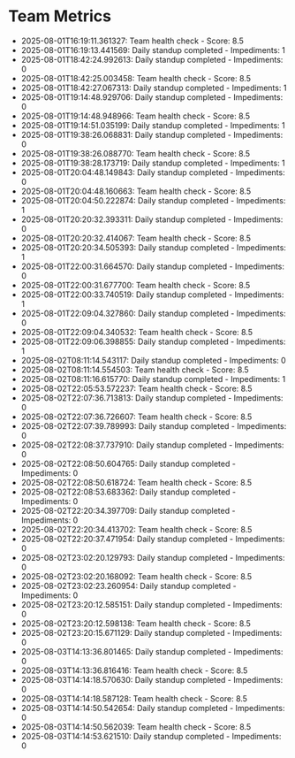 # Team Metrics

- 2025-08-01T16:19:11.361327: Team health check - Score: 8.5
- 2025-08-01T16:19:13.441569: Daily standup completed - Impediments: 1
- 2025-08-01T18:42:24.992613: Daily standup completed - Impediments: 0
- 2025-08-01T18:42:25.003458: Team health check - Score: 8.5
- 2025-08-01T18:42:27.067313: Daily standup completed - Impediments: 1
- 2025-08-01T19:14:48.929706: Daily standup completed - Impediments: 0
- 2025-08-01T19:14:48.948966: Team health check - Score: 8.5
- 2025-08-01T19:14:51.035199: Daily standup completed - Impediments: 1
- 2025-08-01T19:38:26.068831: Daily standup completed - Impediments: 0
- 2025-08-01T19:38:26.088770: Team health check - Score: 8.5
- 2025-08-01T19:38:28.173719: Daily standup completed - Impediments: 1
- 2025-08-01T20:04:48.149843: Daily standup completed - Impediments: 0
- 2025-08-01T20:04:48.160663: Team health check - Score: 8.5
- 2025-08-01T20:04:50.222874: Daily standup completed - Impediments: 1
- 2025-08-01T20:20:32.393311: Daily standup completed - Impediments: 0
- 2025-08-01T20:20:32.414067: Team health check - Score: 8.5
- 2025-08-01T20:20:34.505393: Daily standup completed - Impediments: 1
- 2025-08-01T22:00:31.664570: Daily standup completed - Impediments: 0
- 2025-08-01T22:00:31.677700: Team health check - Score: 8.5
- 2025-08-01T22:00:33.740519: Daily standup completed - Impediments: 1
- 2025-08-01T22:09:04.327860: Daily standup completed - Impediments: 0
- 2025-08-01T22:09:04.340532: Team health check - Score: 8.5
- 2025-08-01T22:09:06.398855: Daily standup completed - Impediments: 1
- 2025-08-02T08:11:14.543117: Daily standup completed - Impediments: 0
- 2025-08-02T08:11:14.554503: Team health check - Score: 8.5
- 2025-08-02T08:11:16.615770: Daily standup completed - Impediments: 1
- 2025-08-02T22:05:53.572237: Team health check - Score: 8.5
- 2025-08-02T22:07:36.713813: Daily standup completed - Impediments: 0
- 2025-08-02T22:07:36.726607: Team health check - Score: 8.5
- 2025-08-02T22:07:39.789993: Daily standup completed - Impediments: 0
- 2025-08-02T22:08:37.737910: Daily standup completed - Impediments: 0
- 2025-08-02T22:08:50.604765: Daily standup completed - Impediments: 0
- 2025-08-02T22:08:50.618724: Team health check - Score: 8.5
- 2025-08-02T22:08:53.683362: Daily standup completed - Impediments: 0
- 2025-08-02T22:20:34.397709: Daily standup completed - Impediments: 0
- 2025-08-02T22:20:34.413702: Team health check - Score: 8.5
- 2025-08-02T22:20:37.471954: Daily standup completed - Impediments: 0
- 2025-08-02T23:02:20.129793: Daily standup completed - Impediments: 0
- 2025-08-02T23:02:20.168092: Team health check - Score: 8.5
- 2025-08-02T23:02:23.260954: Daily standup completed - Impediments: 0
- 2025-08-02T23:20:12.585151: Daily standup completed - Impediments: 0
- 2025-08-02T23:20:12.598138: Team health check - Score: 8.5
- 2025-08-02T23:20:15.671129: Daily standup completed - Impediments: 0
- 2025-08-03T14:13:36.801465: Daily standup completed - Impediments: 0
- 2025-08-03T14:13:36.816416: Team health check - Score: 8.5
- 2025-08-03T14:14:18.570630: Daily standup completed - Impediments: 0
- 2025-08-03T14:14:18.587128: Team health check - Score: 8.5
- 2025-08-03T14:14:50.542654: Daily standup completed - Impediments: 0
- 2025-08-03T14:14:50.562039: Team health check - Score: 8.5
- 2025-08-03T14:14:53.621510: Daily standup completed - Impediments: 0
